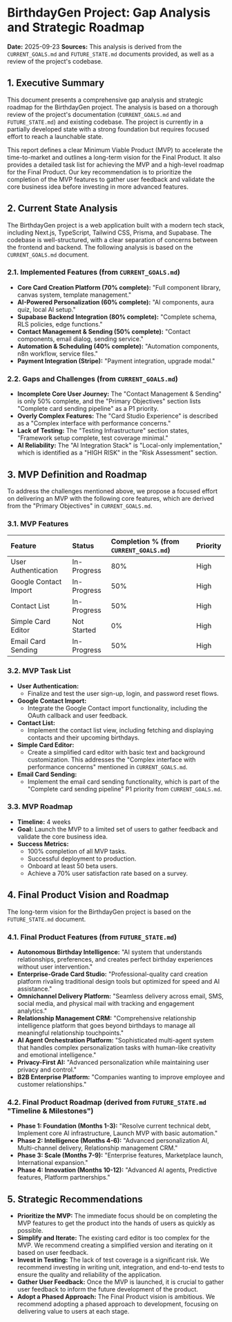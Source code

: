 # BirthdayGen Project: Gap Analysis and Strategic Roadmap

**Date:** 2025-09-23
**Sources:** This analysis is derived from the `CURRENT_GOALS.md` and `FUTURE_STATE.md` documents provided, as well as a review of the project's codebase.

## 1. Executive Summary

This document presents a comprehensive gap analysis and strategic roadmap for the BirthdayGen project. The analysis is based on a thorough review of the project's documentation (`CURRENT_GOALS.md` and `FUTURE_STATE.md`) and existing codebase. The project is currently in a partially developed state with a strong foundation but requires focused effort to reach a launchable state.

This report defines a clear Minimum Viable Product (MVP) to accelerate the time-to-market and outlines a long-term vision for the Final Product. It also provides a detailed task list for achieving the MVP and a high-level roadmap for the Final Product. Our key recommendation is to prioritize the completion of the MVP features to gather user feedback and validate the core business idea before investing in more advanced features.

## 2. Current State Analysis

The BirthdayGen project is a web application built with a modern tech stack, including Next.js, TypeScript, Tailwind CSS, Prisma, and Supabase. The codebase is well-structured, with a clear separation of concerns between the frontend and backend. The following analysis is based on the `CURRENT_GOALS.md` document.

### 2.1. Implemented Features (from `CURRENT_GOALS.md`)

*   **Core Card Creation Platform (70% complete):** "Full component library, canvas system, template management."
*   **AI-Powered Personalization (60% complete):** "AI components, aura quiz, local AI setup."
*   **Supabase Backend Integration (80% complete):** "Complete schema, RLS policies, edge functions."
*   **Contact Management & Sending (50% complete):** "Contact components, email dialog, sending service."
*   **Automation & Scheduling (40% complete):** "Automation components, n8n workflow, service files."
*   **Payment Integration (Stripe):** "Payment integration, upgrade modal."

### 2.2. Gaps and Challenges (from `CURRENT_GOALS.md`)

*   **Incomplete Core User Journey:** The "Contact Management & Sending" is only 50% complete, and the "Primary Objectives" section lists "Complete card sending pipeline" as a P1 priority.
*   **Overly Complex Features:** The "Card Studio Experience" is described as a "Complex interface with performance concerns."
*   **Lack of Testing:** The "Testing Infrastructure" section states, "Framework setup complete, test coverage minimal."
*   **AI Reliability:** The "AI Integration Stack" is "Local-only implementation," which is identified as a "HIGH RISK" in the "Risk Assessment" section.

## 3. MVP Definition and Roadmap

To address the challenges mentioned above, we propose a focused effort on delivering an MVP with the following core features, which are derived from the "Primary Objectives" in `CURRENT_GOALS.md`.

### 3.1. MVP Features

| Feature | Status | Completion % (from `CURRENT_GOALS.md`) | Priority |
| :--- | :--- | :--- | :--- |
| User Authentication | In-Progress | 80% | High |
| Google Contact Import | In-Progress | 50% | High |
| Contact List | In-Progress | 50% | High |
| Simple Card Editor | Not Started | 0% | High |
| Email Card Sending | In-Progress | 50% | High |

### 3.2. MVP Task List

*   **User Authentication:**
    *   Finalize and test the user sign-up, login, and password reset flows.
*   **Google Contact Import:**
    *   Integrate the Google Contact import functionality, including the OAuth callback and user feedback.
*   **Contact List:**
    *   Implement the contact list view, including fetching and displaying contacts and their upcoming birthdays.
*   **Simple Card Editor:**
    *   Create a simplified card editor with basic text and background customization. This addresses the "Complex interface with performance concerns" mentioned in `CURRENT_GOALS.md`.
*   **Email Card Sending:**
    *   Implement the email card sending functionality, which is part of the "Complete card sending pipeline" P1 priority from `CURRENT_GOALS.md`.

### 3.3. MVP Roadmap

*   **Timeline:** 4 weeks
*   **Goal:** Launch the MVP to a limited set of users to gather feedback and validate the core business idea.
*   **Success Metrics:**
    *   100% completion of all MVP tasks.
    *   Successful deployment to production.
    *   Onboard at least 50 beta users.
    *   Achieve a 70% user satisfaction rate based on a survey.

## 4. Final Product Vision and Roadmap

The long-term vision for the BirthdayGen project is based on the `FUTURE_STATE.md` document.

### 4.1. Final Product Features (from `FUTURE_STATE.md`)

*   **Autonomous Birthday Intelligence:** "AI system that understands relationships, preferences, and creates perfect birthday experiences without user intervention."
*   **Enterprise-Grade Card Studio:** "Professional-quality card creation platform rivaling traditional design tools but optimized for speed and AI assistance."
*   **Omnichannel Delivery Platform:** "Seamless delivery across email, SMS, social media, and physical mail with tracking and engagement analytics."
*   **Relationship Management CRM:** "Comprehensive relationship intelligence platform that goes beyond birthdays to manage all meaningful relationship touchpoints."
*   **AI Agent Orchestration Platform:** "Sophisticated multi-agent system that handles complex personalization tasks with human-like creativity and emotional intelligence."
*   **Privacy-First AI:** "Advanced personalization while maintaining user privacy and control."
*   **B2B Enterprise Platform:** "Companies wanting to improve employee and customer relationships."

### 4.2. Final Product Roadmap (derived from `FUTURE_STATE.md` "Timeline & Milestones")

*   **Phase 1: Foundation (Months 1-3):** "Resolve current technical debt, Implement core AI infrastructure, Launch MVP with basic automation."
*   **Phase 2: Intelligence (Months 4-6):** "Advanced personalization AI, Multi-channel delivery, Relationship management CRM."
*   **Phase 3: Scale (Months 7-9):** "Enterprise features, Marketplace launch, International expansion."
*   **Phase 4: Innovation (Months 10-12):** "Advanced AI agents, Predictive features, Platform partnerships."

## 5. Strategic Recommendations

*   **Prioritize the MVP:** The immediate focus should be on completing the MVP features to get the product into the hands of users as quickly as possible.
*   **Simplify and Iterate:** The existing card editor is too complex for the MVP. We recommend creating a simplified version and iterating on it based on user feedback.
*   **Invest in Testing:** The lack of test coverage is a significant risk. We recommend investing in writing unit, integration, and end-to-end tests to ensure the quality and reliability of the application.
*   **Gather User Feedback:** Once the MVP is launched, it is crucial to gather user feedback to inform the future development of the product.
*   **Adopt a Phased Approach:** The Final Product vision is ambitious. We recommend adopting a phased approach to development, focusing on delivering value to users at each stage.
